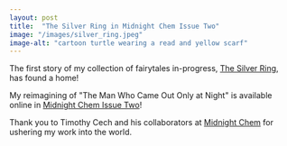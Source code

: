 ```yaml
---
layout: post
title:  "The Silver Ring in Midnight Chem Issue Two"
image: "/images/silver_ring.jpeg"
image-alt: "cartoon turtle wearing a read and yellow scarf"
---
```

The first story of my collection of fairytales in-progress, [The Silver Ring](https://www.midnightchem.org/no-2/the-silver-ring), has found a home!

My reimagining of "The Man Who Came Out Only at Night" is available online in [Midnight Chem Issue Two](https://www.midnightchem.org/no-2)! 

Thank you to Timothy Cech and his collaborators at [Midnight Chem](https://www.midnightchem.org/) for ushering my work into the world.